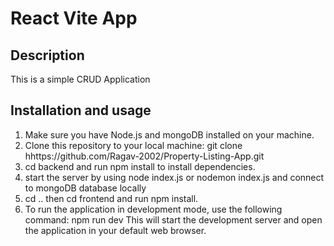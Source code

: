# React Vite App

## Description

This is a simple CRUD Application

## Installation and usage

1.  Make sure you have Node.js and mongoDB installed on your machine.
2.  Clone this repository to your local machine:
    git clone hhttps://github.com/Ragav-2002/Property-Listing-App.git
3.  cd backend and run npm install to install dependencies.
4.  start the server by using node index.js or nodemon index.js and connect to mongoDB database locally
5.  cd .. then cd frontend and run npm install.
6.  To run the application in development mode, use the following command:
    npm run dev
    This will start the development server and open the application in your default web browser.

